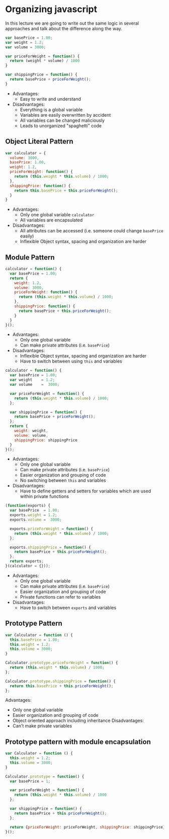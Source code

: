 # Organizing javascript

In this lecture we are going to write out the same logic in several approaches and talk about the difference along the way.

```js
var basePrice = 1.00;
var weight = 1.2;
var volume = 3000;

var priceForWeight = function() {
  return (weight * volume) / 1000
}

var shippingPrice = function() {
  return basePrice + priceForWeight();
}
```
- Advantages:
  - Easy to write and understand
- Disadvantages:
  - Everything is a global variable
  - Variables are easily overwritten by accident
  - All variables can be changed maliciously
  - Leads to unorganized "spaghetti" code

## Object Literal Pattern

```js
var calculator = {
  volume: 3000,
  basePrice: 1.00,
  weight: 1.2,
  priceForWeight: function() {
    return (this.weight * this.volume) / 1000;
  },
  shippingPrice: function() {
    return this.basePrice + this.priceForWeight();
  }
}
```
- Advantages:
  - Only one global variable `calculator`
  - All variables are encapsulated
- Disadvantages:
  - All attributes can be accessed (i.e. someone could change `basePrice` easily)
  - Inflexible Object syntax, spacing and organization are harder

## Module Pattern

```js
calculator = function() {
  var basePrice = 1.00;
  return {
    weight: 1.2,
    volume: 3000,
    priceForWeight: function() {
      return (this.weight * this.volume) / 1000;
    },
    shippingPrice: function() {
      return basePrice + this.priceForWeight();
    }
  }
}();
```

- Advantages:
  - Only one global variable
  - Can make private attributes (i.e. `basePrice`)
- Disadvantages:
  - Inflexible Object syntax, spacing and organization are harder
  - Have to switch between using `this` and variables

```js
calculator = function() {
  var basePrice = 1.00;
  var weight    = 1.2;
  var volume    =  3000;

  var priceForWeight = function() {
    return (this.weight * this.volume) / 1000;
  };

  var shippingPrice = function() {
    return basePrice + priceForWeight();
  };
  return {
    weight: weight,
    volume: volume,
    shippingPrice: shippingPrice
  }
}();
```

- Advantages:
  - Only one global variable
  - Can make private attributes (i.e. `basePrice`)
  - Easier organization and grouping of code
  - No switching between `this` and variables
- Disadvantages:
  - Have to define getters and setters for variables which are used within private functions

```js
(function(exports) {
  var basePrice  = 1.00;
  exports.weight = 1.2;
  exports.volume =  3000;

  exports.priceForWeight = function() {
    return (this.weight * this.volume) / 1000;
  };

  exports.shippingPrice = function() {
    return basePrice + this.priceForWeight();
  };
  return exports;
}(calculator = {}));
```

- Advantages:
  - Only one global variable
  - Can make private attributes (i.e. `basePrice`)
  - Easier organization and grouping of code
  - Private functions can refer to variables
- Disadvantages:
  - Have to switch between `exports` and variables

## Prototype Pattern

```js
var Calculator = function () {
  this.basePrice = 1.00;
  this.weight = 1.2;
  this.volume = 3000;
}

Calculator.prototype.priceForWeight = function() {
  return (this.weight * this.volume) / 1000;
};

Calculator.prototype.shippingPrice = function() {
  return this.basePrice + this.priceForWeight();
};
```

Advantages:
  - Only one global variable
  - Easier organization and grouping of code
  - Object oriented approach including inheritance
Disadvantages:
  - Can't make private variables

## Prototype pattern with module encapsulation

```js
var Calculator = function () {
  this.weight = 1.2;
  this.volume = 3000;
}

Calculator.prototype = function() {
  var basePrice = 1;

  var priceForWeight = function() {
    return (this.weight * this.volume) / 1000
  };

  var shippingPrice = function() {
    return basePrice + this.priceForWeight();
  };

  return {priceForWeight: priceForWeight, shippingPrice: shippingPrice};
}();
```
